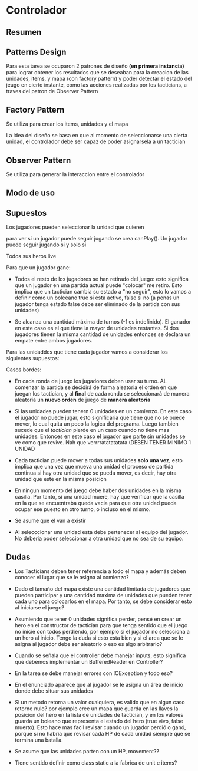 # Controlador
## Resumen



## Patterns Design

Para esta tarea se ocuparon 2 patrones de diseño **(en primera instancia)** para lograr obtener los resultados que se deseaban para la creacion de las unidades, items, y mapa (con factory pattern) y poder detectar el estado del jeugo en cierto instante, como las acciones realizadas por los tacticians, a traves del patron de Observer Pattern

## Factory Pattern



Se utiliza para crear los items, unidades y el mapa

<insertar una imagen uml>

La idea del diseño se basa en que al momento de seleccionarse una cierta unidad, el controlador debe ser capaz de poder asignarsela a un tactician





## Observer Pattern



Se utiliza para generar la interaccion entre el controlador

<insertar  una imagen uml>

## Modo de uso	





## Supuestos











Los jugadores pueden seleccionar la unidad que quieren 





para ver si un jugador puede seguir jugando se crea canPlay(). Un jugador puede seguir jugando si y solo si

Todos sus heros live





Para que un jugador gane:

* Todos el resto de los jugadores se han retirado del juego: esto significa que un jugador en una partida actual puede "colocar" me retiro. Esto implica que un tactician cambia su estado a "no seguir", esto lo vamos a definir como un boleeano true si esta activo, false si no (a penas un jugador tenga estado false debe ser eliminado de la partida con sus unidades)

* Se alcanza una cantidad máxima de turnos (-1 es indefinido). El ganador en este caso es el que tiene la mayor de unidades restantes. Si dos jugadores tienen la misma cantidad de unidades entonces se declara un empate entre ambos jugadores.





Para las unidaddes que tiene cada jugador vamos a considerar los siguientes supuestos:

Casos bordes:

* En cada ronda de juego los jugadores deben usar su turno. AL comenzar la partida se decidirá de forma aleatoria el orden en que juegan los tactician, y al **final** de cada ronda se seleccionará de manera aleatoria un **nuevo orden** de juego de **manera aleatoria**

* Si las unidades pueden tenern 0 unidades en un comienzo. En este caso el jugador no puede jugar, esto significaria que tiene que no se puede mover, lo cual quita un poco la logica del programa. Luego tambien sucede que el *tactician*  pierde en un caso cuando no tiene mas unidades. Entonces en este caso el jugador que parte sin unidades se ve como que revive. Nah que verrrratatatatata (DEBEN TENER MINIMO 1 UNIDAD
* Cada tactician puede mover a todas sus unidades **solo una vez**, esto implica que una vez que mueva una unidad el proceso de partida continua si hay otra unidad que se pueda mover, es decir, hay otra unidad que este en la misma posicion
* En ningun momento del juego debe haber dos unidades en la misma casilla. Por tanto, si una unidad muere, hay que verificar que la casilla en la que se encuentraba queda vacia para que otra unidad pueda ocupar ese puesto en otro turno, o incluso en el mismo.
* Se asume que el van a existir 
* Al selecccionar una unidad esta debe pertenecer al equipo del jugador. No deberia poder seleccionar a otra unidad que no sea de su equipo.





## Dudas



* Los Tacticians deben tener referencia a todo el mapa y además deben conocer el lugar que se le asigna al comienzo?

* Dado el tamaño del mapa existe una cantidad limitada de jugadores que pueden participar y una cantidad maxima de unidades que pueden tener cada uno para colocarlos en el mapa. Por tanto, se debe considerar esto al iniciarse el juego?

* Asumiendo que tener 0 unidades significa perder, pensé en crear un hero en el constructor de tactician para que tenga sentido que el juego no inicie con todos perdiendo, por ejemplo si el jugador no selecciona a un hero al inicio. Tengo la duda si esto esta bien y si el area que se le asigna al jugador debe ser aleatorio o eso es algo arbitrario? 

* Cuando se señala que el controller debe manejar inputs, esto significa que debemos implementar un BufferedReader en Controller? 

* En la tarea se debe manejar errores con IOException y todo eso? 

* En el enunciado aparece que al jugador se le asigna un área de inicio donde debe situar sus unidades

* Si un metodo retorna un valor cualquiera, es valido que en algun caso retorne nulo? por ejemplo cree un mapa que guarda en las llaves la posicion del hero en la lista de unidades de tactician, y en los valores guarda un boleano que representa el estado del hero (true vivo, false muerto). Esto hace mas facil revisar cuando un jugador perdió o ganó, porque si no habria que revisar cada HP de cada unidad siempre que se termina una batalla.

* Se asume que las unidades parten con un HP, movement??

* Tiene sentido definir como class static a la fabrica de unit e items?

  